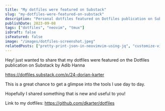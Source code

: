 ```yaml
---
title: "My dotfiles were featured on Substack"
slug: "my-dotfiles-were-featured-on-substack"
description: "Personal dotfiles featured on Dotfiles publication on Substack, showcasing daily tools and configuration."
publishDate: 2023-09-08
tags: ["dotfiles", "neovim", "tmux"]
isDraft: false
isFeatured: false
image: "/images/dotfiles-screenshot.jpeg"
relatedPosts: ["pretty-print-json-in-neovimvim-using-jq", "customize-vims-gx-mapping"]
---
```


Hey! just wanted to share that my dotfiles were featured on the Dotfiles
publication on Substack by Adib Hanna

https://dotfiles.substack.com/p/24-dorian-karter

This is a great chance to get a glimpse into the tools I use day to day.

Hopefully I shared something that is new and useful to you!

Link to my dotfiles: https://github.com/dkarter/dotfiles